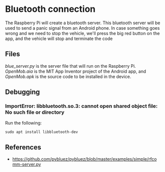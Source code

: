 # Bluetooth connection
The Raspberry Pi will create a bluetooth server. This bluetooth server will be used to send a panic signal from an Android phone. In case something goes wrong and we need to stop the vehicle, we'll press the big red button on the app, and the vehicle will stop and terminate the code

## Files
_blue_server.py_ is the server file that will run on the Raspberry Pi. _OpenMob.aia_ is the MIT App Inventor project of the Android app, and _OpenMob.apk_ is the source code to be installed in the device.

## Debugging
### ImportError: libbluetooth.so.3: cannot open shared object file: No such file or directory
Run the following:
```
sudo apt install libbluetooth-dev
```

## References
- https://github.com/pybluez/pybluez/blob/master/examples/simple/rfcomm-server.py
